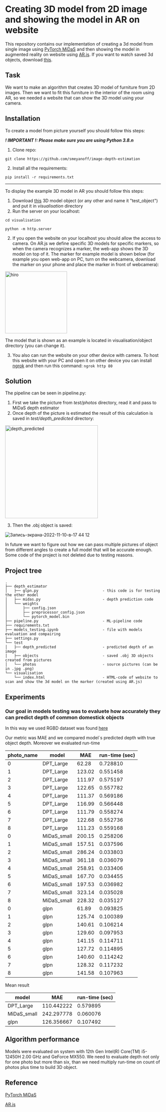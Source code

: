 # Creating 3D model from 2D image and showing the model in AR on website

This repository contains our implementation of creating a 3d model from single image using [PyTorch MiDaS](https://pytorch.org/hub/intelisl_midas_v2/) and then showing the model in augmented reality on website using [AR.js](https://ar-js-org.github.io/AR.js-Docs/). 
If you want to watch saved 3d objects, download [this](https://www.meshlab.net/#download).

## Task

We want to make an algorithm that creates 3D model of furniture from 2D images. Then we want to fit this furniture in the interior of the room using AR, so we needed a website that can show the 3D model using your camera. 

## Installation 

To create a model from picture yourself you should follow this steps:

***! IMPORTANT !: Please make sure you are using Python 3.8.n***

1. Clone repo:

`git clone https://github.com/smeyanoff/image-depth-estimation`

2. Install all the requirements:

`pip install -r requirements.txt`

---

To display the example 3D model in AR you should follow this steps:

1. Download [this](https://drive.google.com/file/d/1wjN1vsNTyyyofeo-0U_VWO305y0F-mro/view?usp=sharing) 3D model object (or any other and name it "test_object") and put it in *visualisation* directory
2. Run the server on your localhost:

`cd visualisation`

`python -m http.server`


2. If you open the website on your localhost you should allow the access to camera. On AR.js we define specific 3D models for specific markers, so when the camera recognizes a marker, the web-app shows the 3D model on top of it. The marker for example model is shown below (for example you open web-app on PC, turn on the webcamera, download the marker on your phone and place the marker in front of webcamera):
<img src="https://user-images.githubusercontent.com/27068383/201076772-b0a1b911-7b82-47eb-9933-7bea8d2dff8f.png" alt="hiro" width="200"/>

The model that is shown as an example is located in visualisation/object directory (you can change it).

3. You also can run the website on your other device with camera. To host this website with your PC and open it on other device you can install [ngrok](https://ngrok.com) and then run this command:
`
ngrok http 80
`

## Solution

The pipeline can be seen in pipeline.py:

1. First we take the picture from *test/photos* directory, read it and pass to MiDaS depth estimator
2. Once depth of the picture is estimated the result of this calculation is saved in *test/depth_predicted* directory:

<img src="https://user-images.githubusercontent.com/27068383/201118396-dd38f952-04b8-417c-aa3a-e4d057af8eed.jpg" alt="depth_predicted" width="300"/>

3. Then the .obj object is saved:

![Запись-экрана-2022-11-10-в-17 44 12](https://user-images.githubusercontent.com/27068383/201122720-e0b7ac7e-c900-47de-b04e-166b25f72f22.gif)


In future we want to figure out how we can pass multiple pictures of object from different angles to create a full model that will be accurate enough. Some code of the project is not deleted due to testing reasons.

## Project tree

```
.
├── depth_estimator
│   ├── glpn.py                             - this code is for testing the other model
│   ├── midas.py                            - depth prediction code
│   └── weights
│       ├── config.json
│       ├── preprocessor_config.json
│       └── pytorch_model.bin 
├── pipeline.py                             - ML-pipeline code
├── requirements.txt
├── models_testing.ipynb                    - file with models evaluation and compairing
├── settings.py
└── test
│   ├── depth_predicted                     - predicted depth of an image
│   ├── objects                             - saved .obj 3D objects created from pictures
│   └── photos                              - source pictures (can be in .jpg .png)
└── visualisation
    └── index.html                          - HTML-code of website to scan and show the 3d model on the marker (created using AR.js)
```

## Experiments

### Our goal in models testing was to evaluete how accurately they can predict depth of common domestick objects

In this way we used RGBD dataset was found [here](https://www.kaggle.com/datasets/metagrasp/metagraspnetdifficulty1-easy)

Our metric was MAE and we compared model`s predicted depth with true object depth. Moreover we evaluated run-time

| photo_name | model       | MAE    | run-time (sec) |
|------------|-------------|--------|----------------|
| 0          | DPT_Large   | 62.28  | 0.728810       |
| 1          | DPT_Large   | 123.02 | 0.551458       |
| 2          | DPT_Large   | 111.97 | 0.575197       |
| 3          | DPT_Large   | 122.65 | 0.557782       |
| 4          | DPT_Large   | 111.37 | 0.569186       |
| 5          | DPT_Large   | 116.99 | 0.566448       |
| 6          | DPT_Large   | 111.79 | 0.558274       |
| 7          | DPT_Large   | 122.68 | 0.552736       |
| 8          | DPT_Large   | 111.23 | 0.559168       |
| 0          | MiDaS_small | 200.15 | 0.258206       |
| 1          | MiDaS_small | 157.51 | 0.037596       |
| 2          | MiDaS_small | 286.24 | 0.033803       |
| 3          | MiDaS_small | 361.18 | 0.036079       |
| 4          | MiDaS_small | 258.91 | 0.033406       |
| 5          | MiDaS_small | 167.70 | 0.034455       |
| 6          | MiDaS_small | 197.53 | 0.036982       |
| 7          | MiDaS_small | 323.14 | 0.035028       |
| 8          | MiDaS_small | 228.32 | 0.035127       |
| 0          | glpn        | 61.89  | 0.093825       |
| 1          | glpn        | 125.74 | 0.100389       |
| 2          | glpn        | 140.61 | 0.106214       |
| 3          | glpn        | 129.60 | 0.097953       |
| 4          | glpn        | 141.15 | 0.114711       |
| 5          | glpn        | 127.72 | 0.114895       |
| 6          | glpn        | 140.60 | 0.114242       |
| 7          | glpn        | 128.32 | 0.117232       |
| 8          | glpn        | 141.58 | 0.107963       |

Mean result

| model       | MAE        | run-time (sec) |
|-------------|------------|----------------|
| DPT_Large   | 110.442222 | 0.579895       |
| MiDaS_small | 242.297778 | 0.060076       |
| glpn        | 126.356667 | 0.107492       |


## Algorithm performance

Models were evaluated on system with 12th Gen Intel(R) Core(TM) i5-12450H   2.00 GHz and GeForce MX550. We need to evaluate depth not only for one photo but more than six, than we need multiply run-time on count of photos plus time to build 3D object. 

## Reference

[PyTorch MiDaS](https://pytorch.org/hub/intelisl_midas_v2/)

[AR.js](https://ar-js-org.github.io/AR.js-Docs/)

